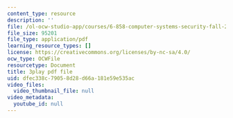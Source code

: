 ```yaml
---
content_type: resource
description: ''
file: /ol-ocw-studio-app/courses/6-858-computer-systems-security-fall-2014/dfec338c79058d28d66a181e59e535ac_yRVZPvHYHzw.pdf
file_size: 95201
file_type: application/pdf
learning_resource_types: []
license: https://creativecommons.org/licenses/by-nc-sa/4.0/
ocw_type: OCWFile
resourcetype: Document
title: 3play pdf file
uid: dfec338c-7905-8d28-d66a-181e59e535ac
video_files:
  video_thumbnail_file: null
video_metadata:
  youtube_id: null
---
```

